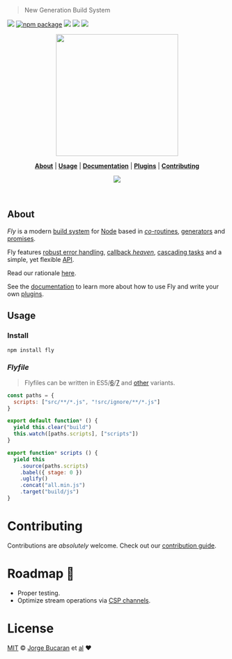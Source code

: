 > New Generation Build System

[![][fly-badge]][fly]
[![npm package][npm-ver-link]][fly]
[![][dl-badge]][npm-pkg-link]
[![][TravisLogo]][Travis]
![][mit-badge]


<p align="center">
  <a href="http://github.com/flyjs/fly">
    <img width=280px  src="https://cloud.githubusercontent.com/assets/8317250/8430194/35c6043a-1f6a-11e5-8cbd-af6cc86baa84.png">
  </a>
</p>


<p align="center">
  <b><a href="#about">About</a></b>
  |
  <b><a href="#usage">Usage</a></b>
  |
  <b><a href="/docs/README.md">Documentation</a></b>
  |
  <b><a href="https://github.com/flyjs/fly/wiki#plugins">Plugins</a></b>
  |
  <b><a href="#contributing">Contributing</a></b>

  <p align="center">
    <a href="https://gitter.im/flyjs/fly?utm_source=badge&utm_medium=badge&utm_campaign=pr-badge&utm_content=badge">
      <img src="https://badges.gitter.im/Join%20Chat.svg">
    </a>
  </p>
</p>

<br>

## About

_Fly_ is a modern [build system](https://en.wikipedia.org/wiki/Build_automation) for [Node](https://nodejs.org/) based in [_co_-routines](https://medium.com/@tjholowaychuk/callbacks-vs-coroutines-174f1fe66127), [generators](https://developer.mozilla.org/en-US/docs/Web/JavaScript/Reference/Statements/function*) and [promises](https://developer.mozilla.org/en-US/docs/Web/JavaScript/Reference/Global_Objects/Promise).

Fly features [robust error handling](https://medium.com/@tjholowaychuk/callbacks-vs-coroutines-174f1fe66127), [callback _heaven_](http://jakearchibald.com/2014/es7-async-functions/), [cascading tasks](https://github.com/flyjs/fly/blob/master/CHANGELOG.md#cascading-tasks) and a simple, yet flexible [API](https://github.com/flyjs/fly/blob/master/docs/README.md#api).

Read our rationale [here](https://github.com/flyjs/fly/issues/3).

See the [documentation](/docs/README.md) to learn more about how to use Fly and write your own [plugins](/docs/README.md#plugins).

## Usage
### Install

```
npm install fly
```

### _Flyfile_

> Flyfiles can be written in ES5/[6](/examples/Flyfile.babel.js)/[7](/examples/Flyfile7.babel.js) and [other](https://github.com/jashkenas/coffeescript/wiki/List-of-languages-that-compile-to-JS) variants.

```js
const paths = {
  scripts: ["src/**/*.js", "!src/ignore/**/*.js"]
}

export default function* () {
  yield this.clear("build")
  this.watch([paths.scripts], ["scripts"])
}

export function* scripts () {
  yield this
    .source(paths.scripts)
    .babel({ stage: 0 })
    .uglify()
    .concat("all.min.js")
    .target("build/js")
}
```

# Contributing

Contributions are _absolutely_ welcome. Check out our [contribution guide](/CONTRIBUTING.md).

# Roadmap :tram:

+ Proper testing.
+ Optimize stream operations via [CSP channels](https://en.wikipedia.org/wiki/Communicating_sequential_processes).

# License

[MIT](http://opensource.org/licenses/MIT) © [Jorge Bucaran][Author] et [al][contributors]
:heart:

[author]: http://about.bucaran.me
[fly]: https://www.github.com/flyjs/fly
[fly-badge]: https://img.shields.io/badge/fly-JS-05B3E1.svg?style=flat-square
[mit-badge]: https://img.shields.io/badge/license-MIT-444444.svg?style=flat-square
[npm-pkg-link]: https://www.npmjs.org/package/fly
[npm-ver-link]: https://img.shields.io/npm/v/fly.svg?style=flat-square
[dl-badge]: http://img.shields.io/npm/dm/fly.svg?style=flat-square
[TravisLogo]: http://img.shields.io/travis/flyjs/fly.svg?style=flat-square
[Travis]: https://travis-ci.org/flyjs/fly
[contributors]: https://github.com/flyjs/fly/graphs/contributors
